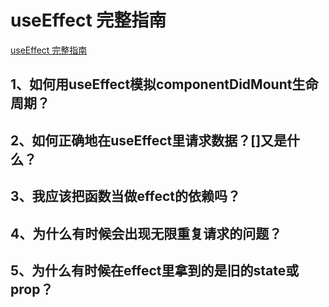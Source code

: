 # useEffect 完整指南
[useEffect 完整指南](https://overreacted.io/zh-hans/a-complete-guide-to-useeffect/)

## 1、如何用useEffect模拟componentDidMount生命周期？
## 2、如何正确地在useEffect里请求数据？[]又是什么？
## 3、我应该把函数当做effect的依赖吗？
## 4、为什么有时候会出现无限重复请求的问题？
## 5、为什么有时候在effect里拿到的是旧的state或prop？